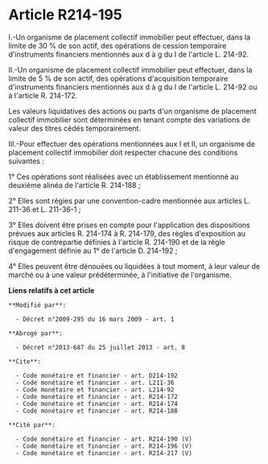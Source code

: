 # Article R214-195

I.-Un organisme de placement collectif immobilier peut effectuer, dans la limite de 30 % de son actif, des opérations de
cession temporaire d'instruments financiers mentionnés aux d à g du I de l'article L. 214-92. 

II.-Un organisme de placement collectif immobilier peut effectuer, dans la limite de 5 % de son actif, des opérations
d'acquisition temporaire d'instruments financiers mentionnés aux d à g du I de l'article L. 214-92 ou à l'article R.
214-172. 

Les valeurs liquidatives des actions ou parts d'un organisme de placement collectif immobilier sont déterminées en tenant
compte des variations de valeur des titres cédés temporairement. 

III.-Pour effectuer des opérations mentionnées aux I et II, un organisme de placement collectif immobilier doit respecter
chacune des conditions suivantes : 

1° Ces opérations sont réalisées avec un établissement mentionné au deuxième alinéa de l'article R. 214-188 ; 

2° Elles sont régies par une convention-cadre mentionnée aux articles L. 211-36 et L. 211-36-1 ;

3° Elles doivent être prises en compte pour l'application des dispositions prévues aux articles R. 214-174 à R. 214-179, des
règles d'exposition au risque de contrepartie définies à l'article R. 214-190 et de la règle d'engagement définie au 1° de
l'article D. 214-192 ; 

4° Elles peuvent être dénouées ou liquidées à tout moment, à leur valeur de marché ou à une valeur prédéterminée, à
l'initiative de l'organisme.

**Liens relatifs à cet article**

	**Modifié par**:

	  - Décret n°2009-295 du 16 mars 2009 - art. 1

	**Abrogé par**:

	  - Décret n°2013-687 du 25 juillet 2013 - art. 8

	**Cite**:

	  - Code monétaire et financier - art. D214-192
	  - Code monétaire et financier - art. L211-36
	  - Code monétaire et financier - art. L214-92
	  - Code monétaire et financier - art. R214-172
	  - Code monétaire et financier - art. R214-174
	  - Code monétaire et financier - art. R214-188

	**Cité par**:

	  - Code monétaire et financier - art. R214-190 (V)
	  - Code monétaire et financier - art. R214-196 (V)
	  - Code monétaire et financier - art. R214-217 (V)
